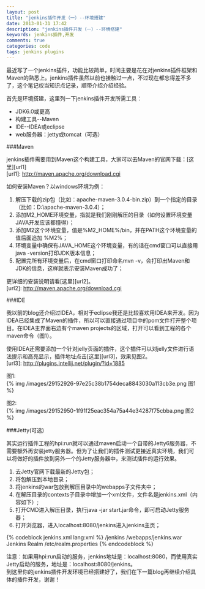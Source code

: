```yaml
---
layout: post
title: "jenkins插件开发（一）--环境搭建"
date: 2013-01-31 17:42
description: "jenkins插件开发（一）--环境搭建"
keywords: jenkins插件,开发
comments: true
categories: code
tags: jenkins plugins
---
```

  
最近写了一个jenkins插件，功能比较简单，时间主要是花在对jenkins插件框架和Maven的熟悉上。jenkins插件虽然以前也接触过一点，不过现在都忘得差不多了，这个笔记权当知识点记录，顺带介绍介绍经验。  
  
<!--more-->  
首先是环境搭建，这里列一下jenkins插件开发所需工具：  
  
* JDK6.0或更高
* 构建工具--Maven
* IDE--IDEA或eclipse
* web服务器：jetty或tomcat（可选）
  
###Maven  
  
jenkins插件需要用到Maven这个构建工具，大家可以去Maven的官网下载：[这里][url1]  
[url1]: http://maven.apache.org/download.cgi  
  
如何安装Maven？以windows环境为例：  
  
1. 解压下载的zip包（比如：apache-maven-3.0.4-bin.zip）到一个指定的目录（比如：D:\apache-maven-3.0.4）；
2. 添加M2_HOME环境变量，指就是我们刚刚解压的目录（如何设置环境变量JAVA开发应该都懂得）；
3. 添加M2这个环境变量，值是%M2_HOME%/bin，并在PATH这个环境变量的值后面追加 %M2%；
4. 环境变量中确保有JAVA_HOME这个环境变量，有的话在cmd窗口可以直接用java -version打印JDK版本信息；
5. 配置完所有环境变量后，在cmd窗口打印命名mvn -v，会打印出Maven和JDK的信息，这样就表示安装Maven成功了；
  
更详细的安装说明请看[这里][url2]。  
[url2]: http://maven.apache.org/download.cgi  
  
###IDE  

我以前的blog还介绍过IDEA，相对于eclipse我还是比较喜欢用IDEA来开发。因为IDEA已经集成了Maven的插件，所以可以直接通过项目中的pom文件打开整个项目。在IDEA主界面右边有个maven projects的区域，打开可以看到工程的各个maven命令（图1）。  
  
使用IDEA还需要添加一个针对jelly页面的插件，这个插件可以对jelly文件进行语法提示和高亮显示，插件地址点击[这里][url3]，效果见图2。  
[url3]: http://plugins.intellij.net/plugin/?id=1885  
  
图1:  
{% img /images/29152926-97e25c38b1754deca8843030a113cb3e.png 图1 %}
  
图2:  
{% img /images/29152950-1f91f25eac354a75a44e34287f75cbba.png 图2 %}
   
###Jetty(可选)  
  
其实运行插件工程的hpi:run就可以通过maven启动一个自带的Jetty6服务器，不需要额外再安装jetty服务器。但为了让我们的插件测试更接近真实环境，我们可以将做好的插件放到另外一个的Jetty服务器中，来测试插件的运行效果。  
  
1. 去Jetty官网下载最新的Jetty包；
2. 将包解压到本地目录；
3. 将jenkins的war包放到解压目录中的webapps子文件夹中；
4. 在解压目录的contexts子目录中增加一个xml文件，文件名是jenkins.xml（内容如下）;
5. 打开CMD进入解压目录，执行java -jar start.jar命令，即可启动Jetty服务器；
6. 打开浏览器，进入localhost:8080/jenkins进入jenkins主页；
  
{% codeblock jenkins.xml lang:xml %}
<Configure class="org.eclipse.jetty.webapp.WebAppContext">
  <Set name="contextPath">/jenkins</Set>
  <Set name="war"><SystemProperty name="jetty.home" default="."/>/webapps/jenkins.war</Set>
  <Get name="securityHandler">
    <Set name="loginService">
      <New class="org.eclipse.jetty.security.HashLoginService">
        <Set name="name">Jenkins Realm</Set>
        <Set name="config"><SystemProperty name="jetty.home" default="."/>/etc/realm.properties</Set>
      </New>
    </Set>
  </Get>
</Configure>
{% endcodeblock %}   
  
注意：如果用hpi:run启动的服务，jenkins地址是：localhost:8080，而使用真实Jetty启动的服务，地址是：localhost:8080/jenkins。  
到这里你的jenkins插件开发环境已经搭建好了，我们在下一篇blog再继续介绍具体的插件开发，谢谢！  
  

